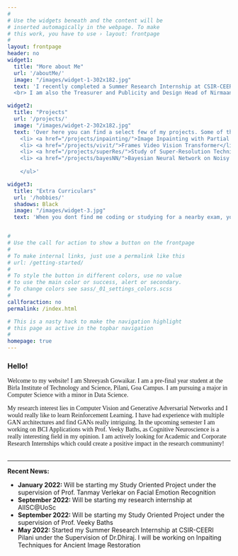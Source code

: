 ```yaml
---
#
# Use the widgets beneath and the content will be
# inserted automagically in the webpage. To make
# this work, you have to use › layout: frontpage
#
layout: frontpage
header: no
widget1:
  title: "More about Me"
  url: '/aboutMe/'
  image: "/images/widget-1-302x182.jpg"
  text: 'I recently completed a Summer Research Internship at CSIR-CEERI Pilani, where I got first-hand experience in Machine Learning and Computer Vision. 
  <br> I am also the Treasurer and Publicity and Design Head of Nirmaan Goa Chapter, a student run NGO impacting more than 100 people every year. My tryst with Nirmaan helped me gain important soft-skills!'

widget2:
  title: "Projects"
  url: '/projects/'
  image: "/images/widget-2-302x182.jpg"
  text: 'Over here you can find a select few of my projects. Some of them include the following: <ul style="font-family:georgia,garamond,serif;">
    <li> <a href="/projects/inpainting/">Image Inpainting with Partial Convolutional UNets</li>
    <li> <a href="/projects/vivit/">Frames Video Vision Transformer</li>
    <li> <a href="/projects/superRes/">Study of Super-Resolution Techniques</li>
    <li> <a href="/projects/bayesNN/">Bayesian Neural Network on Noisy XOR</li>
    
    </ul>'

widget3:
  title: "Extra Curriculars"
  url: '/hobbies/'
  shadows: Black
  image: "/images/widget-3.jpg"
  text: 'When you dont find me coding or studying for a nearby exam, you can find me doing stargazing, photography and videography or definitely petting some cats as I love cats'


#
# Use the call for action to show a button on the frontpage
#
# To make internal links, just use a permalink like this
# url: /getting-started/
#
# To style the button in different colors, use no value
# to use the main color or success, alert or secondary.
# To change colors see sass/_01_settings_colors.scss
#
callforaction: no
permalink: /index.html

# This is a nasty hack to make the navigation highlight
# this page as active in the topbar navigation
#
homepage: true
---
```

<h3> Hello! </h3> 
<p style="font-family:georgia,garamond,serif; margin:2px 0px 0px 0px">
Welcome to my website! I am Shreeyash Gowaikar. I am a pre-final year student at the Birla Institute of Technology and Science, Pilani, Goa Campus. I am pursuing a major in Computer Science with a minor in Data Science.
<p style="font-family:georgia,garamond,serif;">
My research interest lies in Computer Vision and Generative Adversarial Networks and I would really like to learn Reinforcement Learning. I have had experience with multiple GAN architectures and find GANs really intriguing. In the upcoming semester I am working on BCI Applications with Prof. Veeky Baths, as Cognitive Neuroscience is a really interesting field in my opinion.
I am actively looking for Academic and Corporate Research Internships which could create a positive impact in the research communinty!
<br>

<br>
<hr class = "row">

<div class="row" style="overflow-y:scroll; max-height: 200px;">
    <h4 style="margin:0px"> Recent News:</h4>
    <ul>
      <!-- <li><b><emp> 2022: </emp></b></li> -->
      <li><b><emp>January 2022: </emp></b> Will be starting my Study Oriented Project under the supervision of Prof. Tanmay Verlekar on Facial Emotion Recognition</li>
      <li><b><emp>September 2022: </emp></b> Will be starting my research internship at AIISC@UoSc</li>
      <li><b><emp>September 2022: </emp></b> Will be starting my Study Oriented Project under the supervision of Prof. Veeky Baths</li>
      <li><b><emp>May 2022: </emp></b>Started my Summer Research Internship at CSIR-CEERI Pilani under the Supervision of Dr.Dhiraj. I will be working on Inpaiting Techniques for Ancient Image Restoration</li>
    </ul>
</div>
